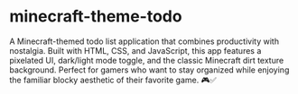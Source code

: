 # minecraft-theme-todo
A Minecraft-themed todo list application that combines productivity with nostalgia. Built with HTML, CSS, and JavaScript, this app features a pixelated UI, dark/light mode toggle, and the classic Minecraft dirt texture background. Perfect for gamers who want to stay organized while enjoying the familiar blocky aesthetic of their favorite game. 🎮✅

